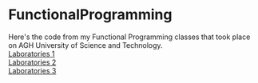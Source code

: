# FunctionalProgramming
Here's the code from my Functional Programming classes that took place on AGH University of Science and Technology.  
<a href="https://github.com/LucasJezap/FunctionalProgramming/tree/master/lab1"> Laboratories 1  
<a href="https://github.com/LucasJezap/FunctionalProgramming/tree/master/lab2"> Laboratories 2  
<a href="https://github.com/LucasJezap/FunctionalProgramming/tree/master/lab3"> Laboratories 3  
